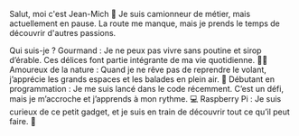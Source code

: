 Salut, moi c'est Jean-Mich 👋
Je suis camionneur de métier, mais actuellement en pause. La route me manque, mais je prends le temps de découvrir d'autres passions.

Qui suis-je ?
Gourmand : Je ne peux pas vivre sans poutine et sirop d’érable. Ces délices font partie intégrante de ma vie quotidienne. 🧀🍟
Amoureux de la nature : Quand je ne rêve pas de reprendre le volant, j’apprécie les grands espaces et les balades en plein air. 🌲
Débutant en programmation : Je me suis lancé dans le code récemment. C’est un défi, mais je m’accroche et j’apprends à mon rythme. 💻
Raspberry Pi : Je suis curieux de ce petit gadget, et je suis en train de découvrir tout ce qu’il peut faire. 🥧


<!---
JeanMish/JeanMish is a ✨ special ✨ repository because its `README.md` (this file) appears on your GitHub profile.
You can click the Preview link to take a look at your changes.
--->

